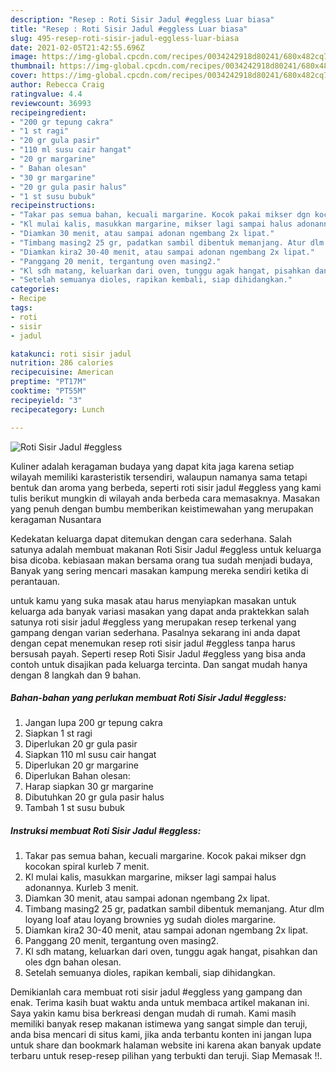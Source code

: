 ```yaml
---
description: "Resep : Roti Sisir Jadul #eggless Luar biasa"
title: "Resep : Roti Sisir Jadul #eggless Luar biasa"
slug: 495-resep-roti-sisir-jadul-eggless-luar-biasa
date: 2021-02-05T21:42:55.696Z
image: https://img-global.cpcdn.com/recipes/0034242918d80241/680x482cq70/roti-sisir-jadul-eggless-foto-resep-utama.jpg
thumbnail: https://img-global.cpcdn.com/recipes/0034242918d80241/680x482cq70/roti-sisir-jadul-eggless-foto-resep-utama.jpg
cover: https://img-global.cpcdn.com/recipes/0034242918d80241/680x482cq70/roti-sisir-jadul-eggless-foto-resep-utama.jpg
author: Rebecca Craig
ratingvalue: 4.4
reviewcount: 36993
recipeingredient:
- "200 gr tepung cakra"
- "1 st ragi"
- "20 gr gula pasir"
- "110 ml susu cair hangat"
- "20 gr margarine"
- " Bahan olesan"
- "30 gr margarine"
- "20 gr gula pasir halus"
- "1 st susu bubuk"
recipeinstructions:
- "Takar pas semua bahan, kecuali margarine. Kocok pakai mikser dgn kocokan spiral kurleb 7 menit."
- "Kl mulai kalis, masukkan margarine, mikser lagi sampai halus adonannya. Kurleb 3 menit."
- "Diamkan 30 menit, atau sampai adonan ngembang 2x lipat."
- "Timbang masing2 25 gr, padatkan sambil dibentuk memanjang. Atur dlm loyang loaf atau loyang brownies yg sudah dioles margarine."
- "Diamkan kira2 30-40 menit, atau sampai adonan ngembang 2x lipat."
- "Panggang 20 menit, tergantung oven masing2."
- "Kl sdh matang, keluarkan dari oven, tunggu agak hangat, pisahkan dan oles dgn bahan olesan."
- "Setelah semuanya dioles, rapikan kembali, siap dihidangkan."
categories:
- Recipe
tags:
- roti
- sisir
- jadul

katakunci: roti sisir jadul 
nutrition: 286 calories
recipecuisine: American
preptime: "PT17M"
cooktime: "PT55M"
recipeyield: "3"
recipecategory: Lunch

---
```



![Roti Sisir Jadul #eggless](https://img-global.cpcdn.com/recipes/0034242918d80241/680x482cq70/roti-sisir-jadul-eggless-foto-resep-utama.jpg)

Kuliner adalah keragaman budaya yang dapat kita jaga karena setiap wilayah memiliki karasteristik tersendiri, walaupun namanya sama tetapi bentuk dan aroma yang berbeda, seperti roti sisir jadul #eggless yang kami tulis berikut mungkin di wilayah anda berbeda cara memasaknya. Masakan yang penuh dengan bumbu memberikan keistimewahan yang merupakan keragaman Nusantara

Kedekatan keluarga dapat ditemukan dengan cara sederhana. Salah satunya adalah membuat makanan Roti Sisir Jadul #eggless untuk keluarga bisa dicoba. kebiasaan makan bersama orang tua sudah menjadi budaya, Banyak yang sering mencari masakan kampung mereka sendiri ketika di perantauan.



untuk kamu yang suka masak atau harus menyiapkan masakan untuk keluarga ada banyak variasi masakan yang dapat anda praktekkan salah satunya roti sisir jadul #eggless yang merupakan resep terkenal yang gampang dengan varian sederhana. Pasalnya sekarang ini anda dapat dengan cepat menemukan resep roti sisir jadul #eggless tanpa harus bersusah payah.
Seperti resep Roti Sisir Jadul #eggless yang bisa anda contoh untuk disajikan pada keluarga tercinta. Dan sangat mudah hanya dengan 8 langkah dan 9 bahan.


<!--inarticleads1-->

##### Bahan-bahan yang perlukan membuat Roti Sisir Jadul #eggless:

1. Jangan lupa 200 gr tepung cakra
1. Siapkan 1 st ragi
1. Diperlukan 20 gr gula pasir
1. Siapkan 110 ml susu cair hangat
1. Diperlukan 20 gr margarine
1. Diperlukan  Bahan olesan:
1. Harap siapkan 30 gr margarine
1. Dibutuhkan 20 gr gula pasir halus
1. Tambah 1 st susu bubuk




<!--inarticleads2-->

##### Instruksi membuat  Roti Sisir Jadul #eggless:

1. Takar pas semua bahan, kecuali margarine. Kocok pakai mikser dgn kocokan spiral kurleb 7 menit.
1. Kl mulai kalis, masukkan margarine, mikser lagi sampai halus adonannya. Kurleb 3 menit.
1. Diamkan 30 menit, atau sampai adonan ngembang 2x lipat.
1. Timbang masing2 25 gr, padatkan sambil dibentuk memanjang. Atur dlm loyang loaf atau loyang brownies yg sudah dioles margarine.
1. Diamkan kira2 30-40 menit, atau sampai adonan ngembang 2x lipat.
1. Panggang 20 menit, tergantung oven masing2.
1. Kl sdh matang, keluarkan dari oven, tunggu agak hangat, pisahkan dan oles dgn bahan olesan.
1. Setelah semuanya dioles, rapikan kembali, siap dihidangkan.




Demikianlah cara membuat roti sisir jadul #eggless yang gampang dan enak. Terima kasih buat waktu anda untuk membaca artikel makanan ini. Saya yakin kamu bisa berkreasi dengan mudah di rumah. Kami masih memiliki banyak resep makanan istimewa yang sangat simple dan teruji, anda bisa mencari di situs kami, jika anda terbantu konten ini jangan lupa untuk share dan bookmark halaman website ini karena akan banyak update terbaru untuk resep-resep pilihan yang terbukti dan teruji. Siap Memasak !!. 
